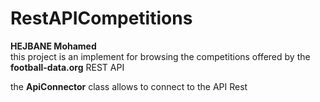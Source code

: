 # RestAPICompetitions
**HEJBANE Mohamed**                                                                                                    
this project is an implement for browsing the competitions offered by the **football-data.org** REST API


the **ApiConnector** class allows to connect to the API Rest
